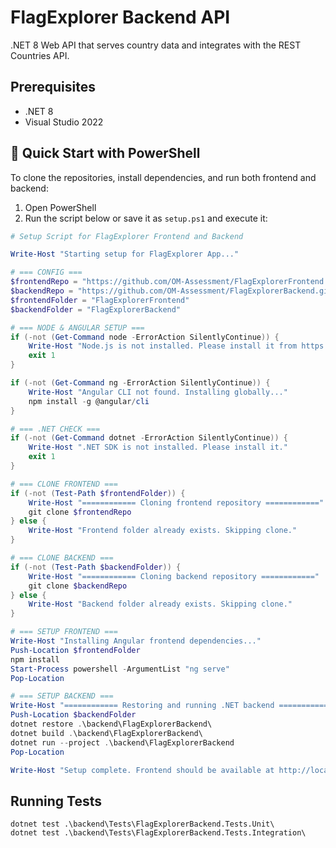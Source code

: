 # FlagExplorer Backend API

.NET 8 Web API that serves country data and integrates with the REST Countries API.

## Prerequisites

- .NET 8
- Visual Studio 2022

  
## 🚀 Quick Start with PowerShell

To clone the repositories, install dependencies, and run both frontend and backend:

1. Open PowerShell
2. Run the script below or save it as `setup.ps1` and execute it:

```powershell
# Setup Script for FlagExplorer Frontend and Backend

Write-Host "Starting setup for FlagExplorer App..."

# === CONFIG ===
$frontendRepo = "https://github.com/OM-Assessment/FlagExplorerFrontend.git"
$backendRepo = "https://github.com/OM-Assessment/FlagExplorerBackend.git"
$frontendFolder = "FlagExplorerFrontend"
$backendFolder = "FlagExplorerBackend"

# === NODE & ANGULAR SETUP ===
if (-not (Get-Command node -ErrorAction SilentlyContinue)) {
    Write-Host "Node.js is not installed. Please install it from https://nodejs.org/"
    exit 1
}

if (-not (Get-Command ng -ErrorAction SilentlyContinue)) {
    Write-Host "Angular CLI not found. Installing globally..."
    npm install -g @angular/cli
}

# === .NET CHECK ===
if (-not (Get-Command dotnet -ErrorAction SilentlyContinue)) {
    Write-Host ".NET SDK is not installed. Please install it."
    exit 1
}

# === CLONE FRONTEND ===
if (-not (Test-Path $frontendFolder)) {
    Write-Host "============ Cloning frontend repository ============"
    git clone $frontendRepo
} else {
    Write-Host "Frontend folder already exists. Skipping clone."
}

# === CLONE BACKEND ===
if (-not (Test-Path $backendFolder)) {
    Write-Host "============ Cloning backend repository ============"
    git clone $backendRepo
} else {
    Write-Host "Backend folder already exists. Skipping clone."
}

# === SETUP FRONTEND ===
Write-Host "Installing Angular frontend dependencies..."
Push-Location $frontendFolder
npm install
Start-Process powershell -ArgumentList "ng serve"
Pop-Location

# === SETUP BACKEND ===
Write-Host "============ Restoring and running .NET backend ============"
Push-Location $backendFolder
dotnet restore .\backend\FlagExplorerBackend\
dotnet build .\backend\FlagExplorerBackend\
dotnet run --project .\backend\FlagExplorerBackend
Pop-Location

Write-Host "Setup complete. Frontend should be available at http://localhost:4200 and backend at http://localhost:5000"
```

## Running Tests
   ```
   dotnet test .\backend\Tests\FlagExplorerBackend.Tests.Unit\
   dotnet test .\backend\Tests\FlagExplorerBackend.Tests.Integration\
   ```


